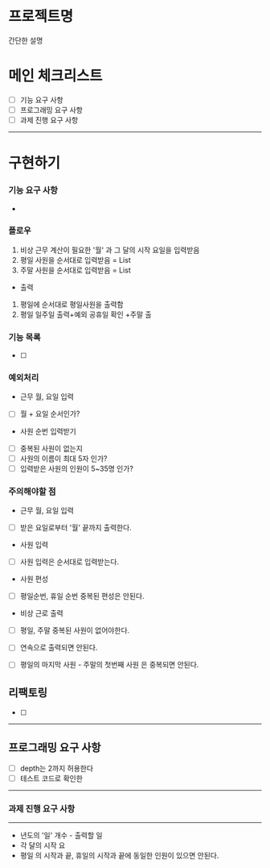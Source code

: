 # 프로젝트명

간단한 설명

# 메인 체크리스트

- [ ]  기능 요구 사항
- [ ]  프로그래밍 요구 사항
- [ ]  과제 진행 요구 사항

---

# 구현하기

### 기능 요구 사항

-

### 플로우

1. 비상 근무 계산이 필요한 '월' 과 그 달의 시작 요일을 입력받음
2. 평일 사원을 순서대로 입력받음 = List<String>
3. 주말 사원을 순서대로 입력받음 = List<String>
- 출력
1. 평일에 순서대로 평일사원을 출력함
2. 평일 일주일 출력+예외 공휴일 확인  +주말 출 

### 기능 목록

- [ ] 

### 예외처리
- 근무 월, 요일 입력
- [ ] 월 + 요일 순서인가?

- 사원 순번 입력받기
- [ ] 중복된 사원이 없는지
- [ ] 사원의 이름이 최대 5자 인가?
- [ ] 입력받은 사원의 인원이 5~35명 인가?

### 주의해야할 점
- 근무 월, 요일 입력
- [ ] 받은 요일로부터 '월' 끝까지 출력한다.

- 사원 입력
- [ ] 사원 입력은 순서대로 입력받는다.
- 사원 편성
- [ ] 평일순번, 휴일 순번 중복된 편성은 안된다. 

- 비상 근로 출력
- [ ] 평일, 주말 중복된 사원이 없어야한다.
- [ ] 연속으로 출력되면 안된다.
- [ ] 평일의 마지막 사원 - 주말의 첫번째 사원 은 중복되면 안된다.


## 리팩토링

- [ ] 

---

## 프로그래밍 요구 사항

- [ ] depth는 2까지 허용한다
- [ ] 테스트 코드로 확인한 

---

### 과제 진행 요구 사항

---
- 년도의 '일' 개수 - 출력할 일
- 각 달의 시작 요 
- 평일 의 시작과 끝, 휴일의 시작과 끝에 동일한 인원이 있으면 안된다.